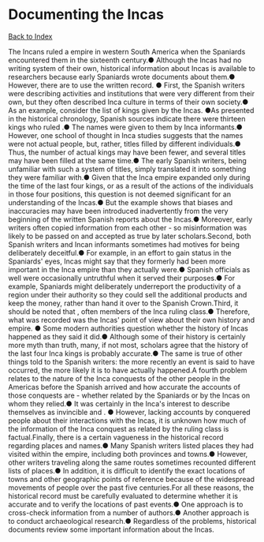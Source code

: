 # Documenting the Incas
[Back to Index](https://github.com/windows10010/tpoExtractor/blob/master/README.md)

The
Incans ruled a empire in western South America when the Spaniards encountered them in the
sixteenth century.● Although the Incas had no writing system of their own,
historical information about Incas is available to researchers
because early Spaniards wrote documents about them.● However, there are
to use the written record. ● First, the Spanish writers were describing
activities and institutions that were very different from their own, but
they often described Inca culture in terms of their own society.● As an example, consider the list of kings given by the Incas. ●As presented in the historical chronology, Spanish sources
indicate there were thirteen kings who ruled .● The names were given
to them by Inca informants.● However, one school of thought in Inca
studies suggests that the names were not actual people, but, rather, titles
filled by different individuals.● Thus, the number of actual kings may have been
fewer, and several titles may have been filled at the same time.● The early Spanish
writers, being unfamiliar with such a system of titles, simply translated it into
something they were familiar with.● Given that the Inca empire expanded only during the time of the last four kings, or as a result of the actions of the individuals in those four positions, this question is not
deemed significant for an understanding of the Incas.● But the example
shows that biases and inaccuracies
may have been introduced inadvertently from the very beginning of the written Spanish reports about the Incas.● Moreover, early writers often copied
information from each other - so misinformation was likely to be passed on and accepted as true by later scholars.Second, both Spanish writers and Incan informants sometimes had motives for being deliberately deceitful.●
For example, in an effort to gain status in the Spaniards' eyes, Incas might say that
they formerly had been more important
in the Inca empire than they actually were.● Spanish officials as well were occasionally untruthful when it
served their purposes.● For example, Spaniards might deliberately underreport the
productivity of a region under their authority so they could sell the
additional products and keep the money,
rather than hand it over to the Spanish Crown.Third,
it should be noted that , often members
of the Inca ruling class.● Therefore, what
was recorded was the Incas' point of view about their own history and empire. ● Some modern authorities question whether the history of Incas happened as they said it did.● Although some of their history is certainly more myth than truth, many, if not most, scholars agree that the history of the last four Inca kings
is probably accurate.● The same is true of other things told to the Spanish writers: the more recently an
event is said to have occurred, the more likely it is to have actually happened.A fourth problem relates to the nature of the Inca conquests of the other people
in the Americas before the Spanish arrived and how accurate the accounts of those conquests
are - whether related by the Spaniards or by the Incas on whom they relied.● It was certainly in the Inca's interest to describe themselves as invincible and
. ● However, lacking accounts by conquered people about their interactions with the
Incas, it is unknown how much of the information of the Inca conquest as
related by the ruling class is factual.Finally, there is a certain vagueness in the historical record regarding places and names.● Many Spanish writers listed places they had visited within the empire, including both provinces and
towns.● However, other writers traveling along the same routes sometimes recounted
different lists of places.● In addition, it is difficult to identify the
exact locations of towns and other
geographic points of reference because of the widespread movements of people over the past five centuries.For
all these reasons, the historical record must be carefully evaluated to determine
whether it is accurate and to verify the locations of past events.● One approach is to cross-check information from a number of authors.● Another approach is to conduct archaeological research.● Regardless of the problems, historical documents review some important information about the Incas.